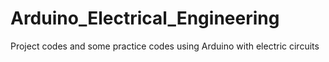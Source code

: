 # Arduino_Electrical_Engineering
Project codes and some practice codes using Arduino with electric circuits

